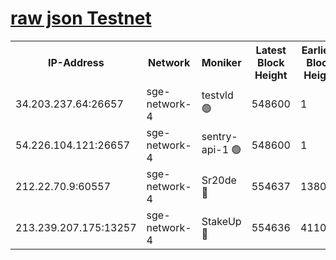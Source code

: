 
[raw json Testnet](https://rpc-check.sget.stavr.tech/sget/rpc-sget-result.json)
=


<table><tr><th>IP-Address</th><th>Network</th><th>Moniker</th><th>Latest Block Height</th><th>Earliest Block Height</th><th>Catching Up</th><th>Tx Index</th><th>Voting Power</th><th>Scan Time</th></tr><tr><td>34.203.237.64:26657</td><td>sge-network-4</td><td>testvld 🟢</td><td>548600</td><td>1</td><td>False</td><td>on</td><td>0</td><td>2023-12-08T15:56:14.425438040UTC</td></tr><tr><td>54.226.104.121:26657</td><td>sge-network-4</td><td>sentry-api-1 🟢</td><td>548600</td><td>1</td><td>False</td><td>on</td><td>0</td><td>2023-12-08T15:56:27.256925532UTC</td></tr><tr><td>212.22.70.9:60557</td><td>sge-network-4</td><td>Sr20de 🔴</td><td>554637</td><td>138001</td><td>False</td><td>on</td><td>99</td><td>2023-12-08T15:56:39.260136886UTC</td></tr><tr><td>213.239.207.175:13257</td><td>sge-network-4</td><td>StakeUp 🔴</td><td>554636</td><td>411001</td><td>False</td><td>off</td><td>100</td><td>2023-12-08T15:56:34.434965490UTC</td></tr></table>
